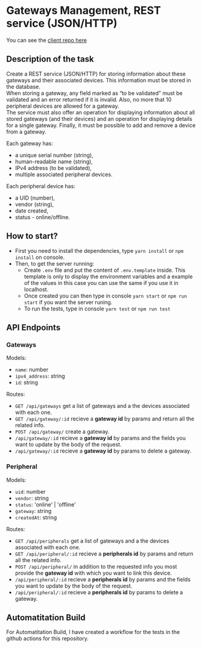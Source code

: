 # Gateways Management, REST service (JSON/HTTP)

You can see the [client repo here](https://github.com/acm-97/musala-gateways-client)

## Description of the task

Create a REST service (JSON/HTTP) for storing information about these
gateways and their associated devices. This information must be stored in the database.\
When storing a gateway, any field marked as “to be validated” must be validated and an
error returned if it is invalid. Also, no more that 10 peripheral devices are allowed for a
gateway.\
The service must also offer an operation for displaying information about all stored gateways
(and their devices) and an operation for displaying details for a single gateway. Finally, it
must be possible to add and remove a device from a gateway.

Each gateway has:

- a unique serial number (string),
- human-readable name (string),
- IPv4 address (to be validated),
- multiple associated peripheral devices.

Each peripheral device has:

- a UID (number),
- vendor (string),
- date created,
- status - online/offline.

## How to start?

- First you need to install the dependencies, type `yarn install` or `npm install` on console.
- Then, to get the server running:
  - Create `.env` file and put the content of `.env.template` inside. This template is only to display the environment variables and a example of the values in this case you can use the same if you use it in localhost.
  - Once created you can then type in console `yarn start` or `npm run start` if you want the server runing.
  - To run the tests, type in console `yarn test` or `npm run test`

## API Endpoints

### Gateways

Models:

- `name`: number
- `ipv4_address`: string
- `id`: string

Routes:

- `GET /api/gateways` get a list of gateways and a the devices associated with each one.
- `GET /api/gateway/:id` recieve a **gateway id** by params and return all the related info.
- `POST /api/gateway/` create a gateway.
- `/api/gateway/:id` recieve a **gateway id** by params and the fields you want to update by the body of the request.
- `/api/gateway/:id` recieve a **gateway id** by params to delete a gateway.

### Peripheral

Models:

- `uid`: number
- `vendor`: string
- `status`: 'online' | 'offline'
- `gateway`: string
- `createdAt`: string

Routes:

- `GET /api/peripherals` get a list of gateways and a the devices associated with each one.
- `GET /api/peripheral/:id` recieve a **peripherals id** by params and return all the related info.
- `POST /api/peripheral/` in addition to the requested info you most provide the **gateway id** with which you want to link this device.
- `/api/peripheral/:id` recieve a **peripherals id** by params and the fields you want to update by the body of the request.
- `/api/peripheral/:id` recieve a **peripherals id** by params to delete a gateway.

## Automatitation Build

For Automatitation Build, I have created a workflow for the tests in the github actions for this repository.

